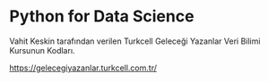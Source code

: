 # Python for Data Science
Vahit Keskin tarafından verilen Turkcell Geleceği Yazanlar Veri Bilimi Kursunun Kodları.

https://gelecegiyazanlar.turkcell.com.tr/
